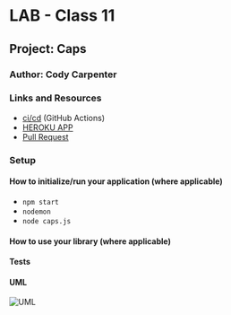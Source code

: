 # LAB - Class 11

## Project: Caps

### Author: Cody Carpenter

### Links and Resources

- [ci/cd](https://github.com/CallMeCody/caps/actions) (GitHub Actions)
- [HEROKU APP]()
- [Pull Request]()

### Setup

#### How to initialize/run your application (where applicable)

- `npm start`
- `nodemon`
- `node caps.js`

#### How to use your library (where applicable)

#### Tests

#### UML

![UML]()
